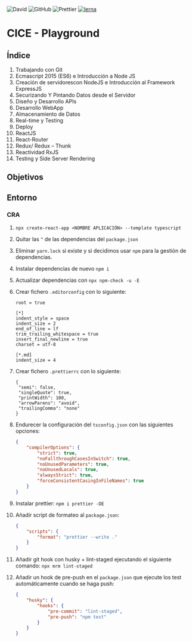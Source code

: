 ![David](https://img.shields.io/david/dev/cesalberca/katas)
![GitHub](https://img.shields.io/github/license/cesalberca/katas)
![Prettier](https://img.shields.io/badge/code_style-prettier-ff69b4.svg?style=flat-square)
[![lerna](https://img.shields.io/badge/maintained%20with-lerna-cc00ff.svg)](https://lerna.js.org/)

# CICE - Playground

## Índice

1. Trabajando con Git
2. Ecmascript 2015 (ES6) e Introducción a Node JS
3. Creación de servidorescon NodeJS e Introducción al Framework ExpressJS
4. Securizando Y Pintando Datos desde el Servidor
5. Diseño y Desarrollo APIs
6. Desarrollo WebApp
7. Almacenamiento de Datos
8. Real-time y Testing
9. Deploy
10. ReactJS
11. React-Router
12. Redux/ Redux – Thunk
13. Reactividad RxJS
14. Testing y Side Server Rendering

## Objetivos

## Entorno

### CRA

1.  `npx create-react-app <NOMBRE APLICACIÓN> --template typescript`
2.  Quitar las `^` de las dependencias del `package.json`
3.  Eliminar `yarn.lock` si existe y si decidimos usar `npm` para la gestión de dependencias.
4.  Instalar dependencias de nuevo `npm i`
5.  Actualizar dependencias con `npx npm-check -u -E`
6.  Crear fichero `.editorconfig` con lo siguiente:

    ```
    root = true

    [*]
    indent_style = space
    indent_size = 2
    end_of_line = lf
    trim_trailing_whitespace = true
    insert_final_newline = true
    charset = utf-8

    [*.md]
    indent_size = 4

    ```

7.  Crear fichero `.prettierrc` con lo siguiente:

    ```
    {
     "semi": false,
     "singleQuote": true,
     "printWidth": 100,
     "arrowParens": "avoid",
     "trailingComma": "none"
    }

    ```

8.  Endurecer la configuración del `tsconfig.json` con las siguientes opciones:

    ```json
    {
        "compilerOptions": {
            "strict": true,
            "noFallthroughCasesInSwitch": true,
            "noUnusedParameters": true,
            "noUnusedLocals": true,
            "alwaysStrict": true,
            "forceConsistentCasingInFileNames": true
        }
    }
    ```

9.  Instalar prettier: `npm i prettier -DE`
10. Añadir script de formateo al `package.json`:
    ```json
    {
        "scripts": {
            "format": "prettier --write ."
        }
    }
    ```
11. Añadir git hook con husky + lint-staged ejecutando el siguiente comando: `npx mrm lint-staged`
12. Añadir un hook de pre-push en el `package.json` que ejecute los test automáticamente cuando se haga push:
    ```json
    {
        "husky": {
            "hooks": {
                "pre-commit": "lint-staged",
                "pre-push": "npm test"
            }
        }
    }
    ```
